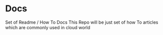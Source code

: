 # Docs
Set of Readme / How To Docs
This Repo will be just set of how To articles which are commonly used in cloud world
